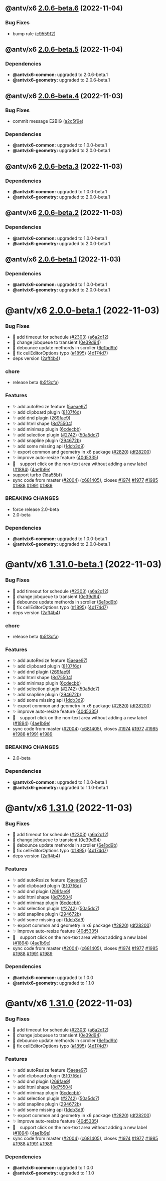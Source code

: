 ## @antv/x6 [2.0.6-beta.6](https://github.com/antvis/x6/compare/@antv/x6@2.0.6-beta.5...@antv/x6@2.0.6-beta.6) (2022-11-04)


### Bug Fixes

* bump rule ([c9559f2](https://github.com/antvis/x6/commit/c9559f2f30790857ff066be7d0ce99ed8933e20c))

## @antv/x6 [2.0.6-beta.5](https://github.com/antvis/x6/compare/@antv/x6@2.0.6-beta.4...@antv/x6@2.0.6-beta.5) (2022-11-04)





### Dependencies

* **@antv/x6-common:** upgraded to 2.0.6-beta.1
* **@antv/x6-geometry:** upgraded to 2.0.6-beta.1

## @antv/x6 [2.0.6-beta.4](https://github.com/antvis/x6/compare/@antv/x6@2.0.6-beta.3...@antv/x6@2.0.6-beta.4) (2022-11-03)


### Bug Fixes

* commit message E2BIG ([a2c5f9e](https://github.com/antvis/x6/commit/a2c5f9e943ccf1d7ae478af30cb5022dd72e2e99))





### Dependencies

* **@antv/x6-common:** upgraded to 1.0.0-beta.1
* **@antv/x6-geometry:** upgraded to 2.0.0-beta.1

## @antv/x6 [2.0.6-beta.3](https://github.com/antvis/x6/compare/@antv/x6@2.0.6-beta.2...@antv/x6@2.0.6-beta.3) (2022-11-03)





### Dependencies

* **@antv/x6-common:** upgraded to 1.0.0-beta.1
* **@antv/x6-geometry:** upgraded to 2.0.0-beta.1

## @antv/x6 [2.0.6-beta.2](https://github.com/antvis/x6/compare/@antv/x6@2.0.6-beta.1...@antv/x6@2.0.6-beta.2) (2022-11-03)





### Dependencies

* **@antv/x6-common:** upgraded to 1.0.0-beta.1
* **@antv/x6-geometry:** upgraded to 2.0.0-beta.1

## @antv/x6 [2.0.6-beta.1](https://github.com/antvis/x6/compare/@antv/x6@2.0.0-beta.1...@antv/x6@2.0.6-beta.1) (2022-11-03)





### Dependencies

* **@antv/x6-common:** upgraded to 1.0.0-beta.1
* **@antv/x6-geometry:** upgraded to 2.0.0-beta.1

# @antv/x6 [2.0.0-beta.1](https://github.com/antvis/x6/compare/@antv/x6@1.30.2...@antv/x6@2.0.0-beta.1) (2022-11-03)


### Bug Fixes

* 🐛 add timeout for schedule ([#2303](https://github.com/antvis/x6/issues/2303)) ([a6a2d12](https://github.com/antvis/x6/commit/a6a2d12b07add27ef19eebbf7b5ca7cd17dde09e))
* 🐛 change jobqueue to transient ([0e39d94](https://github.com/antvis/x6/commit/0e39d9447bc8c0ba0b11c272bf9b64df9ba95a33))
* 🐛 debounce update methords in scroller ([6e1bd9b](https://github.com/antvis/x6/commit/6e1bd9b5307b4cf17b3951168e10527d6111e5e5))
* 🐛 fix cellEditorOptions typo ([#1895](https://github.com/antvis/x6/issues/1895)) ([4d174d7](https://github.com/antvis/x6/commit/4d174d7807463d64ff248fe4ee1e09010bad4bfc))
* deps version ([2aff4b4](https://github.com/antvis/x6/commit/2aff4b4cd0c23660066a43e182524d4515948b0a))


### chore

* release beta ([b5f3cfa](https://github.com/antvis/x6/commit/b5f3cfa2042f5196a995a38a8f41f140cabdce57))


### Features

* ✨ add autoResize feature ([5aeae97](https://github.com/antvis/x6/commit/5aeae976cd7638b2b5c05bc12bc56b562366fe5f))
* ✨ add clipboard plugin ([8107f6d](https://github.com/antvis/x6/commit/8107f6df5de52a33e1b8094a44d59ee7fd2a8042))
* ✨ add dnd plugin ([269fae9](https://github.com/antvis/x6/commit/269fae9e5eeb969c6a7884373aa3a32002c064e6))
* ✨ add html shape ([8d75504](https://github.com/antvis/x6/commit/8d7550413f9f6f3177eab9d0f7fef14c55949fb8))
* ✨ add minimap plugin ([6cdecbb](https://github.com/antvis/x6/commit/6cdecbbba9a4db1f67189e23fb89f2a7ba2af99e))
* ✨ add selection plugin ([#2742](https://github.com/antvis/x6/issues/2742)) ([50a5dc7](https://github.com/antvis/x6/commit/50a5dc7cd8c2e39a1f8bf8359a0eb189dda8cb86))
* ✨ add snapline plugin ([294672b](https://github.com/antvis/x6/commit/294672b3066b15ab834ce2a3172facc49004c950))
* ✨ add some missing api ([1dcb3d9](https://github.com/antvis/x6/commit/1dcb3d92fd83e5dfd1a1af9670d539a99dd9f55a))
* ✨ export common and geometry in x6 package ([#2820](https://github.com/antvis/x6/issues/2820)) ([df28200](https://github.com/antvis/x6/commit/df282000cc5e17521147c77c210e172c444c9938))
* ✨ improve auto-resize feature ([40d5335](https://github.com/antvis/x6/commit/40d53355cedc0bbbeb1e26948b67254dc6a40d85))
* 🐛　support click on the non-text area without adding a new label ([#1894](https://github.com/antvis/x6/issues/1894)) ([4ae1b9e](https://github.com/antvis/x6/commit/4ae1b9ef4f43b9c9f96796c5c5fa31f968b82bdf))
* support turbo ([1da55bf](https://github.com/antvis/x6/commit/1da55bfda73edaa96515998b5766e9ed5f241ee9))
* sync code from master ([#2004](https://github.com/antvis/x6/issues/2004)) ([c681405](https://github.com/antvis/x6/commit/c68140504bd21f654870f3d2fc1ad2f16f1113c8)), closes [#1974](https://github.com/antvis/x6/issues/1974) [#1977](https://github.com/antvis/x6/issues/1977) [#1985](https://github.com/antvis/x6/issues/1985) [#1988](https://github.com/antvis/x6/issues/1988) [#1991](https://github.com/antvis/x6/issues/1991) [#1989](https://github.com/antvis/x6/issues/1989)


### BREAKING CHANGES

* force release 2.0-beta
* 2.0-beta





### Dependencies

* **@antv/x6-common:** upgraded to 1.0.0-beta.1
* **@antv/x6-geometry:** upgraded to 2.0.0-beta.1

# @antv/x6 [1.31.0-beta.1](https://github.com/antvis/x6/compare/@antv/x6@1.30.2...@antv/x6@1.31.0-beta.1) (2022-11-03)


### Bug Fixes

* 🐛 add timeout for schedule ([#2303](https://github.com/antvis/x6/issues/2303)) ([a6a2d12](https://github.com/antvis/x6/commit/a6a2d12b07add27ef19eebbf7b5ca7cd17dde09e))
* 🐛 change jobqueue to transient ([0e39d94](https://github.com/antvis/x6/commit/0e39d9447bc8c0ba0b11c272bf9b64df9ba95a33))
* 🐛 debounce update methords in scroller ([6e1bd9b](https://github.com/antvis/x6/commit/6e1bd9b5307b4cf17b3951168e10527d6111e5e5))
* 🐛 fix cellEditorOptions typo ([#1895](https://github.com/antvis/x6/issues/1895)) ([4d174d7](https://github.com/antvis/x6/commit/4d174d7807463d64ff248fe4ee1e09010bad4bfc))
* deps version ([2aff4b4](https://github.com/antvis/x6/commit/2aff4b4cd0c23660066a43e182524d4515948b0a))


### chore

* release beta ([b5f3cfa](https://github.com/antvis/x6/commit/b5f3cfa2042f5196a995a38a8f41f140cabdce57))


### Features

* ✨ add autoResize feature ([5aeae97](https://github.com/antvis/x6/commit/5aeae976cd7638b2b5c05bc12bc56b562366fe5f))
* ✨ add clipboard plugin ([8107f6d](https://github.com/antvis/x6/commit/8107f6df5de52a33e1b8094a44d59ee7fd2a8042))
* ✨ add dnd plugin ([269fae9](https://github.com/antvis/x6/commit/269fae9e5eeb969c6a7884373aa3a32002c064e6))
* ✨ add html shape ([8d75504](https://github.com/antvis/x6/commit/8d7550413f9f6f3177eab9d0f7fef14c55949fb8))
* ✨ add minimap plugin ([6cdecbb](https://github.com/antvis/x6/commit/6cdecbbba9a4db1f67189e23fb89f2a7ba2af99e))
* ✨ add selection plugin ([#2742](https://github.com/antvis/x6/issues/2742)) ([50a5dc7](https://github.com/antvis/x6/commit/50a5dc7cd8c2e39a1f8bf8359a0eb189dda8cb86))
* ✨ add snapline plugin ([294672b](https://github.com/antvis/x6/commit/294672b3066b15ab834ce2a3172facc49004c950))
* ✨ add some missing api ([1dcb3d9](https://github.com/antvis/x6/commit/1dcb3d92fd83e5dfd1a1af9670d539a99dd9f55a))
* ✨ export common and geometry in x6 package ([#2820](https://github.com/antvis/x6/issues/2820)) ([df28200](https://github.com/antvis/x6/commit/df282000cc5e17521147c77c210e172c444c9938))
* ✨ improve auto-resize feature ([40d5335](https://github.com/antvis/x6/commit/40d53355cedc0bbbeb1e26948b67254dc6a40d85))
* 🐛　support click on the non-text area without adding a new label ([#1894](https://github.com/antvis/x6/issues/1894)) ([4ae1b9e](https://github.com/antvis/x6/commit/4ae1b9ef4f43b9c9f96796c5c5fa31f968b82bdf))
* sync code from master ([#2004](https://github.com/antvis/x6/issues/2004)) ([c681405](https://github.com/antvis/x6/commit/c68140504bd21f654870f3d2fc1ad2f16f1113c8)), closes [#1974](https://github.com/antvis/x6/issues/1974) [#1977](https://github.com/antvis/x6/issues/1977) [#1985](https://github.com/antvis/x6/issues/1985) [#1988](https://github.com/antvis/x6/issues/1988) [#1991](https://github.com/antvis/x6/issues/1991) [#1989](https://github.com/antvis/x6/issues/1989)


### BREAKING CHANGES

* 2.0-beta





### Dependencies

* **@antv/x6-common:** upgraded to 1.0.0-beta.1
* **@antv/x6-geometry:** upgraded to 1.1.0-beta.1

# @antv/x6 [1.31.0](https://github.com/antvis/x6/compare/@antv/x6@1.30.2...@antv/x6@1.31.0) (2022-11-03)


### Bug Fixes

* 🐛 add timeout for schedule ([#2303](https://github.com/antvis/x6/issues/2303)) ([a6a2d12](https://github.com/antvis/x6/commit/a6a2d12b07add27ef19eebbf7b5ca7cd17dde09e))
* 🐛 change jobqueue to transient ([0e39d94](https://github.com/antvis/x6/commit/0e39d9447bc8c0ba0b11c272bf9b64df9ba95a33))
* 🐛 debounce update methords in scroller ([6e1bd9b](https://github.com/antvis/x6/commit/6e1bd9b5307b4cf17b3951168e10527d6111e5e5))
* 🐛 fix cellEditorOptions typo ([#1895](https://github.com/antvis/x6/issues/1895)) ([4d174d7](https://github.com/antvis/x6/commit/4d174d7807463d64ff248fe4ee1e09010bad4bfc))
* deps version ([2aff4b4](https://github.com/antvis/x6/commit/2aff4b4cd0c23660066a43e182524d4515948b0a))


### Features

* ✨ add autoResize feature ([5aeae97](https://github.com/antvis/x6/commit/5aeae976cd7638b2b5c05bc12bc56b562366fe5f))
* ✨ add clipboard plugin ([8107f6d](https://github.com/antvis/x6/commit/8107f6df5de52a33e1b8094a44d59ee7fd2a8042))
* ✨ add dnd plugin ([269fae9](https://github.com/antvis/x6/commit/269fae9e5eeb969c6a7884373aa3a32002c064e6))
* ✨ add html shape ([8d75504](https://github.com/antvis/x6/commit/8d7550413f9f6f3177eab9d0f7fef14c55949fb8))
* ✨ add minimap plugin ([6cdecbb](https://github.com/antvis/x6/commit/6cdecbbba9a4db1f67189e23fb89f2a7ba2af99e))
* ✨ add selection plugin ([#2742](https://github.com/antvis/x6/issues/2742)) ([50a5dc7](https://github.com/antvis/x6/commit/50a5dc7cd8c2e39a1f8bf8359a0eb189dda8cb86))
* ✨ add snapline plugin ([294672b](https://github.com/antvis/x6/commit/294672b3066b15ab834ce2a3172facc49004c950))
* ✨ add some missing api ([1dcb3d9](https://github.com/antvis/x6/commit/1dcb3d92fd83e5dfd1a1af9670d539a99dd9f55a))
* ✨ export common and geometry in x6 package ([#2820](https://github.com/antvis/x6/issues/2820)) ([df28200](https://github.com/antvis/x6/commit/df282000cc5e17521147c77c210e172c444c9938))
* ✨ improve auto-resize feature ([40d5335](https://github.com/antvis/x6/commit/40d53355cedc0bbbeb1e26948b67254dc6a40d85))
* 🐛　support click on the non-text area without adding a new label ([#1894](https://github.com/antvis/x6/issues/1894)) ([4ae1b9e](https://github.com/antvis/x6/commit/4ae1b9ef4f43b9c9f96796c5c5fa31f968b82bdf))
* sync code from master ([#2004](https://github.com/antvis/x6/issues/2004)) ([c681405](https://github.com/antvis/x6/commit/c68140504bd21f654870f3d2fc1ad2f16f1113c8)), closes [#1974](https://github.com/antvis/x6/issues/1974) [#1977](https://github.com/antvis/x6/issues/1977) [#1985](https://github.com/antvis/x6/issues/1985) [#1988](https://github.com/antvis/x6/issues/1988) [#1991](https://github.com/antvis/x6/issues/1991) [#1989](https://github.com/antvis/x6/issues/1989)





### Dependencies

* **@antv/x6-common:** upgraded to 1.0.0
* **@antv/x6-geometry:** upgraded to 1.1.0

# @antv/x6 [1.31.0](https://github.com/antvis/x6/compare/@antv/x6@1.30.2...@antv/x6@1.31.0) (2022-11-03)


### Bug Fixes

* 🐛 add timeout for schedule ([#2303](https://github.com/antvis/x6/issues/2303)) ([a6a2d12](https://github.com/antvis/x6/commit/a6a2d12b07add27ef19eebbf7b5ca7cd17dde09e))
* 🐛 change jobqueue to transient ([0e39d94](https://github.com/antvis/x6/commit/0e39d9447bc8c0ba0b11c272bf9b64df9ba95a33))
* 🐛 debounce update methords in scroller ([6e1bd9b](https://github.com/antvis/x6/commit/6e1bd9b5307b4cf17b3951168e10527d6111e5e5))
* 🐛 fix cellEditorOptions typo ([#1895](https://github.com/antvis/x6/issues/1895)) ([4d174d7](https://github.com/antvis/x6/commit/4d174d7807463d64ff248fe4ee1e09010bad4bfc))


### Features

* ✨ add autoResize feature ([5aeae97](https://github.com/antvis/x6/commit/5aeae976cd7638b2b5c05bc12bc56b562366fe5f))
* ✨ add clipboard plugin ([8107f6d](https://github.com/antvis/x6/commit/8107f6df5de52a33e1b8094a44d59ee7fd2a8042))
* ✨ add dnd plugin ([269fae9](https://github.com/antvis/x6/commit/269fae9e5eeb969c6a7884373aa3a32002c064e6))
* ✨ add html shape ([8d75504](https://github.com/antvis/x6/commit/8d7550413f9f6f3177eab9d0f7fef14c55949fb8))
* ✨ add minimap plugin ([6cdecbb](https://github.com/antvis/x6/commit/6cdecbbba9a4db1f67189e23fb89f2a7ba2af99e))
* ✨ add selection plugin ([#2742](https://github.com/antvis/x6/issues/2742)) ([50a5dc7](https://github.com/antvis/x6/commit/50a5dc7cd8c2e39a1f8bf8359a0eb189dda8cb86))
* ✨ add snapline plugin ([294672b](https://github.com/antvis/x6/commit/294672b3066b15ab834ce2a3172facc49004c950))
* ✨ add some missing api ([1dcb3d9](https://github.com/antvis/x6/commit/1dcb3d92fd83e5dfd1a1af9670d539a99dd9f55a))
* ✨ export common and geometry in x6 package ([#2820](https://github.com/antvis/x6/issues/2820)) ([df28200](https://github.com/antvis/x6/commit/df282000cc5e17521147c77c210e172c444c9938))
* ✨ improve auto-resize feature ([40d5335](https://github.com/antvis/x6/commit/40d53355cedc0bbbeb1e26948b67254dc6a40d85))
* 🐛　support click on the non-text area without adding a new label ([#1894](https://github.com/antvis/x6/issues/1894)) ([4ae1b9e](https://github.com/antvis/x6/commit/4ae1b9ef4f43b9c9f96796c5c5fa31f968b82bdf))
* sync code from master ([#2004](https://github.com/antvis/x6/issues/2004)) ([c681405](https://github.com/antvis/x6/commit/c68140504bd21f654870f3d2fc1ad2f16f1113c8)), closes [#1974](https://github.com/antvis/x6/issues/1974) [#1977](https://github.com/antvis/x6/issues/1977) [#1985](https://github.com/antvis/x6/issues/1985) [#1988](https://github.com/antvis/x6/issues/1988) [#1991](https://github.com/antvis/x6/issues/1991) [#1989](https://github.com/antvis/x6/issues/1989)





### Dependencies

* **@antv/x6-common:** upgraded to 1.0.0
* **@antv/x6-geometry:** upgraded to 1.1.0
